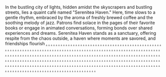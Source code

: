 In the bustling city of lights, hidden amidst the skyscrapers and bustling streets, lies a quaint café named "Serenitea Haven." Here, time slows to a gentle rhythm, embraced by the aroma of freshly brewed coffee and the soothing melody of jazz. Patrons find solace in the pages of their favorite books or engage in animated conversations, forming bonds over shared experiences and dreams. Serenitea Haven stands as a sanctuary, offering respite from the chaos outside, a haven where moments are savored, and friendships flourish
<a href="https://softs422.weebly.com">.</a>
<a href="https://jusi2.weebly.com">.</a>
<a href="https://jusi3.weebly.com">.</a>
<a href="https://jusi4.weebly.com">.</a>
<a href="https://jusi5.weebly.com">.</a>
<a href="https://jusi6.weebly.com">.</a>
<a href="https://jusi7.weebly.com">.</a>
<a href="https://jui8.weebly.com">.</a>
<a href="https://jusi9.weebly.com">.</a>
<a href="https://jusi10.weebly.com">.</a>
<a href="https://softs421.weebly.com">.</a>
<a href="https://jusi12.weebly.com">.</a>
<a href="https://jusi13.weebly.com">.</a>
<a href="https://jusi14.weebly.com">.</a>
<a href="https://jusi15.weebly.com">.</a>
<a href="https://jusi16.weebly.com">.</a>
<a href="https://jusi17.weebly.com">.</a>
<a href="https://jusi18.weebly.com">.</a>
<a href="https://jusi19.weebly.com">.</a>
<a href="https://jusi20.weebly.com">.</a>
<a href="https://softs423.weebly.com">.</a>
<a href="https://jusi22.weebly.com">.</a>
<a href="https://jusi23.weebly.com">.</a>
<a href="https://jusi24.weebly.com">.</a>
<a href="https://jusi25.weebly.com">.</a>
<a href="https://jusi26.weebly.com">.</a>
<a href="https://jusi27.weebly.com">.</a>
<a href="https://jusi28.weebly.com">.</a>
<a href="https://jusi29.weebly.com">.</a>
<a href="https://jusi30.weebly.com">.</a>
<a href="https://softs420.weebly.com">.</a>
<a href="https://jusi32.weebly.com">.</a>
<a href="https://jusi33.weebly.com">.</a>
<a href="https://jusi34.weebly.com">.</a>
<a href="https://jusi35.weebly.com">.</a>
<a href="https://jusi36.weebly.com">.</a>
<a href="https://jusi37.weebly.com">.</a>
<a href="https://jusi38.weebly.com">.</a>
<a href="https://jusi39.weebly.com">.</a>
<a href="https://jusi40.weebly.com">.</a>
<a href="https://softs426d.weebly.com">.</a>
<a href="https://jusi42.weebly.com">.</a>
<a href="https://jusi43.weebly.com">.</a>
<a href="https://jusi44.weebly.com">.</a>
<a href="https://jusi45.weebly.com">.</a>
<a href="https://jusi46.weebly.com">.</a>
<a href="https://jusi47.weebly.com">.</a>
<a href="https://jusi48.weebly.com">.</a>
<a href="https://jusi49.weebly.com">.</a>
<a href="https://jusi50.weebly.com">.</a>
<a href="https://softs424.weebly.com">.</a>
<a href="https://jusi52.weebly.com">.</a>
<a href="https://jusi53.weebly.com">.</a>
<a href="https://jusi54.weebly.com">.</a>
<a href="https://jusi55.weebly.com">.</a>
<a href="https://jusi56.weebly.com">.</a>
<a href="https://jusi57.weebly.com">.</a>
<a href="https://jusi58.weebly.com">.</a>
<a href="https://jusi59.weebly.com">.</a>
<a href="https://jusi60.weebly.com">.</a>
<a href="https://softs419.weebly.com">.</a>
<a href="https://jusi62.weebly.com">.</a>
<a href="https://jusi63.weebly.com">.</a>
<a href="https://jusi64.weebly.com">.</a>
<a href="https://jusi65.weebly.com">.</a>
<a href="https://jusi66.weebly.com">.</a>
<a href="https://jusi67.weebly.com">.</a>
<a href="https://jusi68.weebly.com">.</a>
<a href="https://jusi69.weebly.com">.</a>
<a href="https://jusi70.weebly.com">.</a>
<a href="https://softs426zssd.weebly.com">.</a>
<a href="https://jusi72.weebly.com">.</a>
<a href="https://jusi73.weebly.com">.</a>
<a href="https://jusi74.weebly.com">.</a>
<a href="https://jusi75.weebly.com">.</a>
<a href="https://jusi76.weebly.com">.</a>
<a href="https://jusi77.weebly.com">.</a>
<a href="https://jusi78.weebly.com">.</a>
<a href="https://jusi79.weebly.com">.</a>
<a href="https://jusi80.weebly.com">.</a>
<a href="https://softs432.weebly.com">.</a>
<a href="https://jusi82.weebly.com">.</a>
<a href="https://jusi83.weebly.com">.</a>
<a href="https://jusi84.weebly.com">.</a>
<a href="https://jusi85.weebly.com">.</a>
<a href="https://jusi86.weebly.com">.</a>
<a href="https://jusi87.weebly.com">.</a>
<a href="https://jusi88.weebly.com">.</a>
<a href="https://jusi89.weebly.com">.</a>
<a href="https://jusi90.weebly.com">.</a>
<a href="https://softs430.weebly.com">.</a>
<a href="https://jusi92.weebly.com">.</a>
<a href="https://jusi93.weebly.com">.</a>
<a href="https://jusi94.weebly.com">.</a>
<a href="https://jusi95.weebly.com">.</a>
<a href="https://jusi96.weebly.com">.</a>
<a href="https://jusi97.weebly.com">.</a>
<a href="https://jusi98.weebly.com">.</a>
<a href="https://jusi99.weebly.com">.</a>
<a href="https://jusi100.weebly.com">.</a>
<a href="https://softs436.weebly.com">.</a>
<a href="https://jusi102.weebly.com">.</a>
<a href="https://jusi103.weebly.com">.</a>
<a href="https://jusi104.weebly.com">.</a>
<a href="https://jusi105.weebly.com">.</a>
<a href="https://jusi106.weebly.com">.</a>
<a href="https://jusi107.weebly.com">.</a>
<a href="https://jusi108.weebly.com">.</a>
<a href="https://jusi109.weebly.com">.</a>
<a href="https://jusi110.weebly.com">.</a>
<a href="https://softs427.weebly.com">.</a>
<a href="https://jusi112.weebly.com">.</a>
<a href="https://jusi113.weebly.com">.</a>
<a href="https://jui114.weebly.com">.</a>
<a href="https://jusi115.weebly.com">.</a>
<a href="https://jusi116.weebly.com">.</a>
<a href="https://jusi117.weebly.com">.</a>
<a href="https://jusi118.weebly.com">.</a>
<a href="https://jusi119.weebly.com">.</a>
<a href="https://si113.weebly.com">.</a>
<a href="https://softs429.weebly.com">.</a>
<a href="https://jusi122.weebly.com">.</a>
<a href="https://jusi123.weebly.com">.</a>
<a href="https://jusi124.weebly.com">.</a>
<a href="https://jusi125.weebly.com">.</a>
<a href="https://jusi126.weebly.com">.</a>
<a href="https://jusi127.weebly.com">.</a>
<a href="https://jusi128.weebly.com">.</a>
<a href="https://jusi129.weebly.com">.</a>
<a href="https://jusi130.weebly.com">.</a>
<a href="https://softs435.weebly.com">.</a>
<a href="https://jusi132.weebly.com">.</a>
<a href="https://jusi133.weebly.com">.</a>
<a href="https://jusi134.weebly.com">.</a>
<a href="https://jusi135.weebly.com">.</a>
<a href="https://jusi136.weebly.com">.</a>
<a href="https://jusi137.weebly.com">.</a>
<a href="https://jusi138.weebly.com">.</a>
<a href="https://jusi139.weebly.com">.</a>
<a href="https://jusi140.weebly.com">.</a>
<a href="https://softs428.weebly.com">.</a>
<a href="https://jusi142.weebly.com">.</a>
<a href="https://jusi143.weebly.com">.</a>
<a href="https://jusi144.weebly.com">.</a>
<a href="https://jusi145.weebly.com">.</a>
<a href="https://jusi146.weebly.com">.</a>
<a href="https://jusi147.weebly.com">.</a>
<a href="https://jusi148.weebly.com">.</a>
<a href="https://jusi149.weebly.com">.</a>
<a href="https://jusi150.weebly.com">.</a>
<a href="https://softs431.weebly.com">.</a>
<a href="https://jusi152.weebly.com">.</a>
<a href="https://jusi153.weebly.com">.</a>
<a href="https://jusi154.weebly.com">.</a>
<a href="https://jusi155.weebly.com">.</a>
<a href="https://jusi156.weebly.com">.</a>
<a href="https://jusi157.weebly.com">.</a>
<a href="https://jusi158.weebly.com">.</a>
<a href="https://jusi159.weebly.com">.</a>
<a href="https://jusi160.weebly.com">.</a>
<a href="https://softs444.weebly.com">.</a>
<a href="https://jusi162.weebly.com">.</a>
<a href="https://jusi163.weebly.com">.</a>
<a href="https://jusi164.weebly.com">.</a>
<a href="https://jusi165.weebly.com">.</a>
<a href="https://jusi166.weebly.com">.</a>
<a href="https://jusi167.weebly.com">.</a>
<a href="https://jusi168.weebly.com">.</a>
<a href="https://jusi169.weebly.com">.</a>
<a href="https://jusi170.weebly.com">.</a>
<a href="https://softs443.weebly.com">.</a>
<a href="https://jusi172.weebly.com">.</a>
<a href="https://jusi173.weebly.com">.</a>
<a href="https://jusi174.weebly.com">.</a>
<a href="https://jusi175.weebly.com">.</a>
<a href="https://jusi176.weebly.com">.</a>
<a href="https://jusi177.weebly.com">.</a>
<a href="https://jusi178.weebly.com">.</a>
<a href="https://jusi179.weebly.com">.</a>
<a href="https://jusi180.weebly.com">.</a>
<a href="https://softs441.weebly.com">.</a>
<a href="https://jusi182.weebly.com">.</a>
<a href="https://jusi183.weebly.com">.</a>
<a href="https://jusi184.weebly.com">.</a>
<a href="https://jusi185.weebly.com">.</a>
<a href="https://jusi186.weebly.com">.</a>
<a href="https://jusi187.weebly.com">.</a>
<a href="https://jusi188.weebly.com">.</a>
<a href="https://jusi189.weebly.com">.</a>
<a href="https://jusi190.weebly.com">.</a>
<a href="https://softs447.weebly.com">.</a>
<a href="https://jusi192.weebly.com">.</a>
<a href="https://jusi193.weebly.com">.</a>
<a href="https://jusi194.weebly.com">.</a>
<a href="https://jusi195.weebly.com">.</a>
<a href="https://jusi196.weebly.com/">.</a>
<a href="https://jusi197.weebly.com">.</a>
<a href="https://jusi198.weebly.com">.</a>
<a href="https://jusi199.weebly.com">.</a>
<a href="https://jusi200.weebly.com">.</a>
<a href="https://hmad01.weebly.com">.</a>
<a href="https://jusi202.weebly.com">.</a>
<a href="https://jusi203.weebly.com">.</a>
<a href="https://jusi204.weebly.com">.</a>
<a href="https://jusi205.weebly.com">.</a>
<a href="https://jusi206.weebly.com">.</a>
<a href="https://jusi207.weebly.com">.</a>
<a href="https://jusi208.weebly.com">.</a>
<a href="https://jusi209.weebly.com">.</a>
<a href="https://jusi210.weebly.com">.</a>
<a href="https://khan02.weebly.com">.</a>
<a href="https://jusi212.weebly.com">.</a>
<a href="https://jusi213.weebly.com">.</a>
<a href="https://jusi214.weebly.com">.</a>
<a href="https://jusi215.weebly.com">.</a>
<a href="https://jusi216.weebly.com">.</a>
<a href="https://jusi217.weebly.com">.</a>
<a href="https://jusi218.weebly.com">.</a>
<a href="https://jusi219.weebly.com">.</a>
<a href="https://jusi220.weebly.com">.</a>
<a href="https://kha03.weebly.com">.</a>
<a href="https://jusi222.weebly.com">.</a>
<a href="https://jusi223.weebly.com">.</a>
<a href="https://jusi224.weebly.com">.</a>
<a href="https://jusi225.weebly.com">.</a>
<a href="https://jusi226.weebly.com">.</a>
<a href="https://jusi227.weebly.com">.</a>
<a href="https://jusi228.weebly.com">.</a>
<a href="https://jusi229.weebly.com">.</a>
<a href="https://jusi230.weebly.com">.</a>
<a href="https://khan04.weebly.com">.</a>
<a href="https://jusi232.weebly.com">.</a>
<a href="https://jusi233.weebly.com">.</a>
<a href="https://jusi234.weebly.com">.</a>
<a href="https://jusi235.weebly.com">.</a>
<a href="https://jusi236.weebly.com">.</a>
<a href="https://jusi237.weebly.com">.</a>
<a href="https://jusi238.weebly.com">.</a>
<a href="https://jusi239.weebly.com">.</a>
<a href="https://jusei240.weebly.com">.</a>
<a href="https://khan05.weebly.com">.</a>
<a href="https://jusi242.weebly.com">.</a>
<a href="https://jusi243.weebly.com">.</a>
<a href="https://jusi244.weebly.com">.</a>
<a href="https://jusi245.weebly.com">.</a>
<a href="https://jusi246.weebly.com">.</a>
<a href="https://jusi247.weebly.com">.</a>
<a href="https://jusi248.weebly.com">.</a>
<a href="https://jusi249.weebly.com">.</a>
<a href="https://jusi250.weebly.com">.</a>
<a href="https://khn06.weebly.com">.</a>
<a href="https://jusi252.weebly.com">.</a>
<a href="https://jusi253.weebly.com">.</a>
<a href="https://jusi254.weebly.com">.</a>
<a href="https://jusi255.weebly.com">.</a>
<a href="https://jusi256.weebly.com">.</a>
<a href="https://jusi257.weebly.com">.</a>
<a href="https://jusi258.weebly.com">.</a>
<a href="https://jusi259.weebly.com">.</a>
<a href="https://jusi260.weebly.com">.</a>
<a href="https://jisi22.weebly.com">.</a>
<a href="https://jusi262.weebly.com">.</a>
<a href="https://jusi263.weebly.com">.</a>
<a href="https://jusi264.weebly.com">.</a>
<a href="https://jusi265.weebly.com">.</a>
<a href="https://jusi266.weebly.com">.</a>
<a href="https://jusi267.weebly.com">.</a>
<a href="https://jusi268.weebly.com">.</a>
<a href="https://jusi269.weebly.com">.</a>
<a href="https://jusi270.weebly.com">.</a>
<a href="https://jisi23.weebly.com">.</a>
<a href="https://jusi272.weebly.com">.</a>
<a href="https://jusi273.weebly.com">.</a>
<a href="https://jusi274.weebly.com">.</a>
<a href="https://jusi275.weebly.com">.</a>
<a href="https://jusi276.weebly.com">.</a>
<a href="https://jusi277.weebly.com">.</a>
<a href="https://jusi278.weebly.com">.</a>
<a href="https://jus279.weebly.com">.</a>
<a href="https://jusi280.weebly.com">.</a>
<a href="https://jisi24.weebly.com">.</a>
<a href="https://jusi282.weebly.com">.</a>
<a href="https://jusi283.weebly.com">.</a>
<a href="https://jusi284.weebly.com">.</a>
<a href="https://jusi285.weebly.com">.</a>
<a href="https://jusi286.weebly.com">.</a>
<a href="https://jusi287.weebly.com">.</a>
<a href="https://jusi288.weebly.com">.</a>
<a href="https://jusi289.weebly.com">.</a>
<a href="https://jusi290.weebly.com">.</a>
<a href="https://jisi25.weebly.com">.</a>
<a href="https://jusi292.weebly.com">.</a>
<a href="https://jusi293.weebly.com">.</a>
<a href="https://jusi294.weebly.com">.</a>
<a href="https://jusi295.weebly.com">.</a>
<a href="https://jusi296.weebly.com">.</a>
<a href="https://jusi297.weebly.com">.</a>
<a href="https://jusi298.weebly.com">.</a>
<a href="https://jusi299.weebly.com">.</a>
<a href="https://jusi300.weebly.com">.</a>
<a href="https://jisi26.weebly.com">.</a>
<a href="https://jusi302.weebly.com">.</a>
<a href="https://jusi303.weebly.com">.</a>
<a href="https://jusi304.weebly.com">.</a>
<a href="https://jusi305.weebly.com">.</a>
<a href="https://jusi306.weebly.com">.</a>
<a href="https://jusi307.weebly.com">.</a>
<a href="https://jusi308.weebly.com">.</a>
<a href="https://jusi309.weebly.com">.</a>
<a href="https://jusi310.weebly.com">.</a>
<a href="https://jisi27.weebly.com">.</a>
<a href="https://jusi312.weebly.com">.</a>
<a href="https://jusi313.weebly.com">.</a>
<a href="https://jusi314.weebly.com">.</a>
<a href="https://jusi315.weebly.com">.</a>
<a href="https://jusi316.weebly.com">.</a>
<a href="https://jusi317.weebly.com">.</a>
<a href="https://jusi318.weebly.com">.</a>
<a href="https://jusi319.weebly.com">.</a>
<a href="https://jusi320.weebly.com">.</a>
<a href="https://jisi28.weebly.com">.</a>
<a href="https://jusi322.weebly.com">.</a>
<a href="https://jusi323.weebly.com">.</a>
<a href="https://jusi324.weebly.com">.</a>
<a href="https://jusi325.weebly.com">.</a>
<a href="https://jusi326.weebly.com">.</a>
<a href="https://jusi327.weebly.com">.</a>
<a href="https://jusi328.weebly.com">.</a>
<a href="https://jusi329.weebly.com">.</a>
<a href="https://jusi330.weebly.com">.</a>
<a href="https://jisi29.weebly.com">.</a>
<a href="https://jusi332.weebly.com">.</a>
<a href="https://jusi333.weebly.com">.</a>
<a href="https://jusi334.weebly.com">.</a>
<a href="https://jusi335.weebly.com">.</a>
<a href="https://jusi336.weebly.com">.</a>
